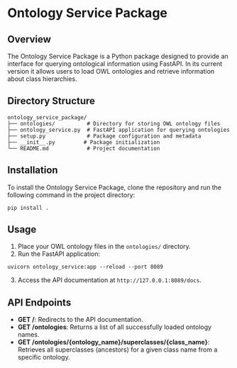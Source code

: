 # Ontology Service Package

## Overview
The Ontology Service Package is a Python package designed to provide an interface for querying ontological information using FastAPI. In its current version it allows users to load OWL ontologies and retrieve information about class hierarchies.

## Directory Structure
```
ontology_service_package/
├── ontologies/          # Directory for storing OWL ontology files
├── ontology_service.py  # FastAPI application for querying ontologies
├── setup.py             # Package configuration and metadata
├── __init__.py         # Package initialization
└── README.md            # Project documentation
```

## Installation
To install the Ontology Service Package, clone the repository and run the following command in the project directory:

```
pip install .
```

## Usage
1. Place your OWL ontology files in the `ontologies/` directory.
2. Run the FastAPI application:

```
uvicorn ontology_service:app --reload --port 8089
```

3. Access the API documentation at `http://127.0.0.1:8089/docs`.

## API Endpoints
- **GET /**: Redirects to the API documentation.
- **GET /ontologies**: Returns a list of all successfully loaded ontology names.
- **GET /ontologies/{ontology_name}/superclasses/{class_name}**: Retrieves all superclasses (ancestors) for a given class name from a specific ontology.